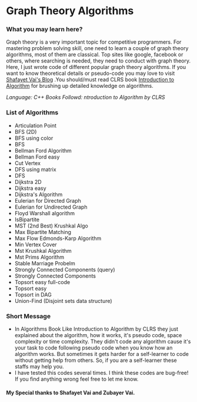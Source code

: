 # Graph Theory Algorithms

### What you may learn here?
Graph theory is a very important topic for competitive programmers. For mastering problem solving skill, one need to learn a couple of graph theory algorithms, most of them are classical. Top sites like google, facebook or others, where searching is needed, they need to conduct with graph theory. Here, I just wrote code of different popular graph theory algorithms. If you want to know theoretical details or pseudo-code you may love to visit [Shafayet Vai's Blog](http://www.shafaetsplanet.com/planetcoding/) .You should/must read CLRS book [Introduction to Algorithm](https://www.amazon.com/Introduction-Algorithms-3rd-MIT-Press/dp/0262033844) for brushing up detailed knowledge on algorithms.

*Language: C++*
*Books Followd: ntroduction to Algorithm by CLRS*

### List of Algorithms
- Articulation Point
- BFS (2D)
- BFS using color
- BFS
- Bellman Ford Algorithm
- Bellman Ford easy
- Cut Vertex
- DFS using matrix
- DFS
- Dijkstra 2D
- Dijkstra easy
- Dijkstra's Algorithm
- Eulerian for Directed Graph
- Eulerian for Undirected Graph
- Floyd Warshall algorithm
- IsBipartite
- MST (2nd Best) Krushkal Algo
- Max Bipartite Matching
- Max Flow Edmonds-Karp Algorithm
- Min Vertex Cover
- Mst Krushkal Algorithm
- Mst Prims Algorithm
- Stable Marriage Probelm
- Strongly Connected Components (query)
- Strongly Connected Components
- Topsort easy full-code
- Topsort easy
- Topsort in DAG
- Union-Find (Disjoint sets data structure)

### Short Message
- In Algorithms Book Like Introduction to Algorithm by CLRS they just explained about the algorithm, how it works, it's pseudo code, space complexity or time complexity. They didn't code any algorithm cause it's your task to code following pseudo code when you know how an algorithm works. But sometimes it gets harder for a self-learner to code without getting help from others. So, if you are a self-learner these staffs may help you.
- I have tested this codes several times. I think these codes are bug-free! If you find anything wrong feel free to let me know.

#### My Special thanks to Shafayet Vai and Zubayer Vai.
